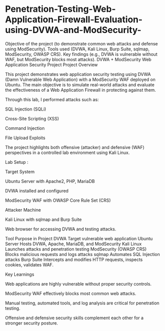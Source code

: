 # Penetration-Testing-Web-Application-Firewall-Evaluation-using-DVWA-and-ModSecurity-
Objective of the project (to demonstrate common web attacks and defense using ModSecurity).  Tools used (DVWA, Kali Linux, Burp Suite, sqlmap, ModSecurity, OWASP CRS).  Key findings (e.g., DVWA is vulnerable without WAF, but ModSecurity blocks most attacks).
DVWA + ModSecurity Web Application Security Project
Project Overview

This project demonstrates web application security testing using DVWA (Damn Vulnerable Web Application) with a ModSecurity WAF deployed on Ubuntu. The main objective is to simulate real-world attacks and evaluate the effectiveness of a Web Application Firewall in protecting against them.

Through this lab, I performed attacks such as:

SQL Injection (SQLi)

Cross-Site Scripting (XSS)

Command Injection

File Upload Exploits

The project highlights both offensive (attacker) and defensive (WAF) perspectives in a controlled lab environment using Kali Linux.

Lab Setup :

Target System

Ubuntu Server with Apache2, PHP, MariaDB

DVWA installed and configured

ModSecurity WAF with OWASP Core Rule Set (CRS)

Attacker Machine

Kali Linux with sqlmap and Burp Suite

Web browser for accessing DVWA and testing attacks.

Tool	             Purpose in Project
DVWA	             Target vulnerable web application
Ubuntu             Server	Hosts DVWA, Apache, MariaDB, and ModSecurity
Kali Linux	       Launches attacks and penetration testing
ModSecurity (OWASP CRS)	Blocks malicious requests and logs attacks
sqlmap	           Automates SQL Injection attacks
Burp Suite	       Intercepts and modifies HTTP requests, inspects cookies, validates WAF.

Key Learnings

Web applications are highly vulnerable without proper security controls.

ModSecurity WAF effectively blocks most common web attacks.

Manual testing, automated tools, and log analysis are critical for penetration testing.

Offensive and defensive security skills complement each other for a stronger security posture.
